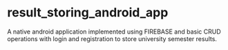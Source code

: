 # result_storing_android_app
A native android application implemented using FIREBASE and basic CRUD operations with login and registration to store university semester results.
